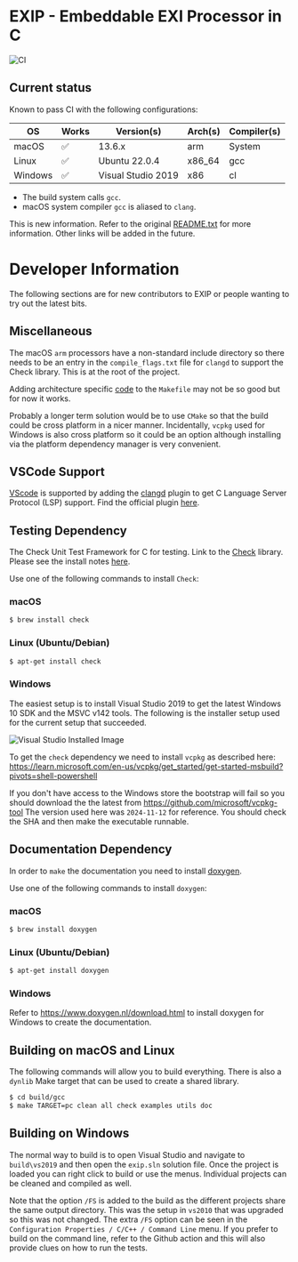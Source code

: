 # EXIP - Embeddable EXI Processor in C

![CI](https://github.com/ekrich/exip/workflows/CI/badge.svg)

## Current status

Known to pass CI with the following configurations:

| OS         | Works | Version(s)              | Arch(s)             | Compiler(s)
| ---------- | ----- | ------------------------| --------------------|-----------------|
| macOS      |   ✅  | 13.6.x                  | arm                 | System          |
| Linux      |   ✅  | Ubuntu 22.0.4           | x86_64              | gcc             |
| Windows    |   ✅  | Visual Studio 2019      | x86                 | cl              |

* The build system calls `gcc`.
* macOS system compiler `gcc` is aliased to `clang`.

This is new information. Refer to the original
[README.txt](README.txt) for more information. Other links will be added in the future.

# Developer Information

The following sections are for new contributors to EXIP or people wanting to try out the latest bits.

## Miscellaneous

The macOS `arm` processors have a non-standard include directory so there needs to be an entry in the `compile_flags.txt` file for `clangd` to support the Check library. This is at the root of the project.

Adding architecture specific [code](https://stackoverflow.com/questions/714100/os-detecting-makefile) to the `Makefile` may not be so good but for now it works.

Probably a longer term solution would be to use `CMake` so that the build could be cross platform in a nicer manner. Incidentally, `vcpkg` used for Windows is also cross platform so it could be an option although installing via the platform dependency manager is very convenient.

## VSCode Support

[VScode](https://code.visualstudio.com/) is supported by adding the [clangd](https://clangd.llvm.org/) plugin to get C Language Server Protocol (LSP) support. Find the official plugin [here](https://marketplace.visualstudio.com/items?itemName=llvm-vs-code-extensions.vscode-clangd).


## Testing Dependency

The Check Unit Test Framework for C for testing. Link to the [Check](https://libcheck.github.io/check/) library. Please see the install notes [here](https://libcheck.github.io/check/web/install.html).

Use one of the following commands to install `Check`:

### macOS

```sh
$ brew install check
```

### Linux (Ubuntu/Debian)

```sh
$ apt-get install check
```

### Windows

The easiest setup is to install Visual Studio 2019 to get the latest Windows 10 SDK and the MSVC v142 tools. The following is the installer setup used for the current setup that succeeded.

![Visual Studio Installed Image](doc/images/VS2019.png)

To get the `check` dependency we need to install `vcpkg` as described here: https://learn.microsoft.com/en-us/vcpkg/get_started/get-started-msbuild?pivots=shell-powershell

If you don't have access to the Windows store the bootstrap will fail so you should download the the latest from https://github.com/microsoft/vcpkg-tool The version used here was `2024-11-12` for reference. You should check the SHA and then make the executable runnable.

## Documentation Dependency

In order to `make` the documentation you need to install [doxygen](https://www.doxygen.nl/).

Use one of the following commands to install `doxygen`:

### macOS

```sh
$ brew install doxygen
```

### Linux (Ubuntu/Debian)

```sh
$ apt-get install doxygen
```

### Windows

Refer to https://www.doxygen.nl/download.html to install doxygen for Windows to create the documentation.

## Building on macOS and Linux

The following commands will allow you to build everything. There is also a `dynlib` Make target that can be used to create a shared library.

```sh
$ cd build/gcc
$ make TARGET=pc clean all check examples utils doc
```

## Building on Windows

The normal way to build is to open Visual Studio and navigate to `build\vs2019` and then open the `exip.sln` solution file. Once the project is loaded you can right click to build or use the menus. Individual projects can be cleaned and compiled as well.

Note that the option `/FS` is added to the build as the different projects share the same output directory. This was the setup in `vs2010` that was upgraded so this was not changed. The extra `/FS` option can be seen in the `Configuration Properties / C/C++ / Command Line` menu. If you prefer to build on the command line, refer to the Github action and this will also provide clues on how to run the tests.
